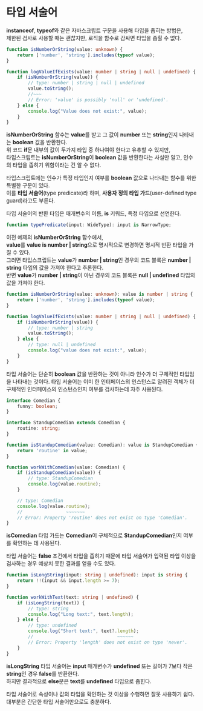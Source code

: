 # 타입 서술어
**instanceof**, **typeof**와 같은 자바스크립트 구문을 사용해 타입을 좁히는 방법은,  
제한된 검사로 사용할 때는 괜찮지만, 로직을 함수로 감싸면 타입을 좁힐 수 없다.
```typescript
function isNumberOrString(value: unknown) {
    return ['number', 'string'].includes(typeof value);
}

function logValueIfExists(value: number | string | null | undefined) {
    if (isNumberOrString(value)) {
        // type: number | string | null | undefined
        value.toString();
        //~~~
        // Error: 'value' is possibly 'null' or 'undefined'.
    } else {
        console.log("Value does not exist:", value);
    }
}
```
**isNumberOrString** 함수는 **value**를 받고 그 값이 **number** 또는 **string**인지 나타내는 **boolean** 값을 반환한다.  
위 코드 **if**문 내부의 값이 두가지 타입 중 하나여야 한다고 유추할 수 있지만,  
타입스크립트는 **isNumberOrString**이 **boolean** 값을 반환한다는 사실만 알고, 인수의 타입을 좁히기 위함이라는 건 알 수 없다.

타입스크립트에는 인수가 특정 타입인지 여부를 **boolean** 값으로 나타내는 함수를 위한 특별한 구문이 있다.  
이를 **타입 서술어**(type predicate)라 하며, **사용자 정의 타입 가드**(user-defined type guard)라고도 부른다.

타입 서술어의 반환 타입은 매개변수의 이름, **is** 키워드, 특정 타입으로 선언한다.
```typescript
function typePredicate(input: WideType): input is NarrowType;
```

이전 예제의 **isNumberOrString** 함수에서,  
**value**를 **value is number | string**으로 명시적으로 변경하면 명시적 반환 타입을 가질 수 있다.  
그러면 타입스크립트는 **value**가 **number | string**인 경우의 코드 블록은 **number | string** 타입의 값을 가져야 한다고 추론한다.  
반면 **value**가 **number | string**이 아닌 경우의 코드 블록은 **null | undefined** 타입의 값을 가져야 한다.
```typescript
function isNumberOrString(value: unknown): value is number | string {
    return ['number', 'string'].includes(typeof value);
}

function logValueIfExists(value: number | string | null | undefined) {
    if (isNumberOrString(value)) {
        // type: number | string
        value.toString();
    } else {
        // type: null | undefined
        console.log("value does not exist:", value);
    }
}
```

타입 서술어는 단순히 **boolean** 값을 반환하는 것이 아니라 인수가 더 구체적인 타입임을 나타내는 것이다. 
타입 서술어는 이미 한 인터페이스의 인스턴스로 알려진 객체가 더 구체적인 인터페이스의 인스턴스인지 여부를 검사하는데 자주 사용된다.
```typescript
interface Comedian {
    funny: boolean;
}

interface StandupComedian extends Comedian {
    routine: string;
}

function isStandupComedian(value: Comedian): value is StandupComedian {
    return 'routine' in value;
}

function workWithComedian(value: Comedian) {
    if (isStandupComedian(value)) {
        // type: StandupComedian
        console.log(value.routine);
    }

    // type: Comedian
    console.log(value.routine);
    //                ~~~~~~~
    // Error: Property 'routine' does not exist on type 'Comedian'.
}
```
**isComedian** 타입 가드는 **Comedian**이 구체적으로 **StandupComedian**인지 여부를 확인하는 데 사용된다.

타입 서술어는 **false** 조건에서 타입을 좁히기 때문에 타입 서술어가 입력된 타입 이상을 검사하는 경우 예상치 못한 결과를 얻을 수도 있다.
```typescript
function isLongString(input: string | undefined): input is string {
    return !!(input && input.length >= 7);
}

function workWithText(text: string | undefined) {
    if (isLongString(text)) {
        // type: string
        console.log("Long text:", text.length);
    } else {
        // type: undefined
        console.log("Short text:", text?.length);
        //                               ~~~~~~
        // Error: Property 'length' does not exist on type 'never'.
    }
}
```
**isLongString** 타입 서술어는 **input** 매개변수가 **undefined** 또는 길이가 7보다 작은 **string**인 경우 **false**를 반환한다.  
하지만 결과적으로 **else**문은 **text**를 **undefined** 타입으로 좁힌다.

타입 서술어로 속성이나 값의 타입을 확인하는 것 이상을 수행하면 잘못 사용하기 쉽다.  
대부분은 간단한 타입 서술어만으로도 충분하다.